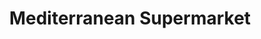 ---
title: "Mediterranean Supermarket"
url: /edinburgh/mediterranean-supermarket/
shop: convenience
---